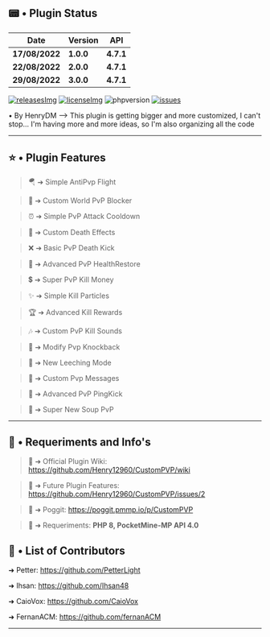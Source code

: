 ## 📟 • Plugin Status

| **Date** | **Version** | **API** |
| --- | --- | --- | 
| **17/08/2022** | **1.0.0** | **4.7.1** |
| **22/08/2022** | **2.0.0** | **4.7.1** |
| **29/08/2022** | **3.0.0** | **4.7.1** |

[releases]: https://github.com/Henry12960/CustomPVP/releases/latest
[releasesImg]: https://img.shields.io/github/v/release/Henry12960/CustomPVP.svg?color=green&include_prereleases&label=RELEASE&style=for-the-badge
[license]: https://github.com/Henry12960/CustomPVP/blob/master/LICENSE
[licenseImg]: https://img.shields.io/github/license/Henry12960/CustomPVP.svg?style=for-the-badge
[issues]: https://img.shields.io/github/issues/Henry12960/CustomPVP.svg?color=blue&style=for-the-badge
[phpversion]: https://img.shields.io/badge/PHP-8.0%2B-yellow?style=for-the-badge
[issueslink]: https://github.com/David-pm-pl/EpicCustomAlerts/issues

[![releasesImg]][releases] [![licenseImg]][license] ![phpversion] [![issues]][issueslink] 

 • By HenryDM --> This plugin is getting bigger and more customized, I can't stop... I'm having more and more ideas, so I'm also organizing all the code

---
## ⭐ • Plugin Features

> 🪂 ➔ Simple AntiPvp Flight

> 🛑 ➔ Custom World PvP Blocker

> ⏰ ➔ Simple PvP Attack Cooldown

> 💉 ➔ Custom Death Effects

> ❌ ➔ Basic PvP Death Kick

> 💖 ➔ Advanced PvP HealthRestore

> 💲 ➔ Super PvP Kill Money

> ✨ ➔ Simple Kill Particles

> 🏆 ➔ Advanced Kill Rewards

> 🎶 ➔ Custom PvP Kill Sounds

> 📏 ➔ Modify Pvp Knockback

> 🚀 ➔ New Leeching Mode

> 💌 ➔ Custom Pvp Messages

> 🔴 ➔ Advanced PvP PingKick

> 🥣 ➔ Super New Soup PvP

---
## 🎯 • Requeriments and Info's

> 📒 ➜ Official Plugin Wiki: https://github.com/Henry12960/CustomPVP/wiki

> 🔮 ➜ Future Plugin Features: https://github.com/Henry12960/CustomPVP/issues/2

> 📰 ➜ Poggit: https://poggit.pmmp.io/p/CustomPVP

> 🚨 ➜ Requeriments: **PHP 8, PocketMine-MP API 4.0**

## 👥 • List of Contributors

➜ Petter: https://github.com/PetterLight

➜ Ihsan: https://github.com/Ihsan48

➜ CaioVox: https://github.com/CaioVox

➜ FernanACM: https://github.com/fernanACM

---
